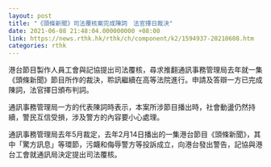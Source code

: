 ```yaml
---
layout: post
title: "《頭條新聞》司法覆核案完成陳詞　法官擇日裁決"
date: 2021-06-08 21:48:04.000000000 +08:00
link: https://news.rthk.hk/rthk/ch/component/k2/1594937-20210608.htm
categories: rthk
---
```


港台節目製作人員工會與記協提出司法覆核，尋求推翻通訊事務管理局去年就一集《頭條新聞》節目所作的裁決，聆訊繼續在高等法院進行。申請及答辯一方已完成陳詞，法官擇日頒布判詞。

通訊事務管理局一方的代表陳詞時表示，本案所涉節目播出時，社會動盪仍然持續，警民互信受損，涉及警方的內容要小心處理。

通訊事務管理局去年5月裁定，去年2月14日播出的一集港台節目《頭條新聞》，其中「驚方訊息」等環節，污衊和侮辱警方等投訴成立，向港台發出警告，記協與港台工會就通訊局決定提出司法覆核。
